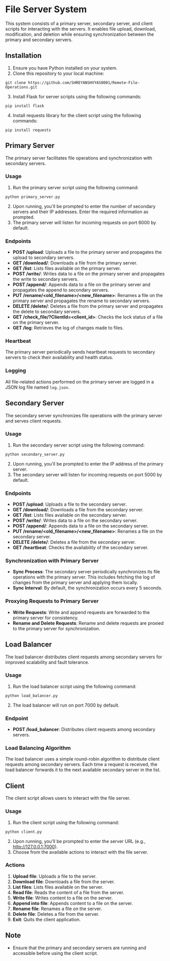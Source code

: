 # File Server System

This system consists of a primary server, secondary server, and client scripts for interacting with the servers. It enables file upload, download, modification, and deletion while ensuring synchronization between the primary and secondary servers.

## Installation

1. Ensure you have Python installed on your system.
2. Clone this repository to your local machine:
```
git clone https://github.com/SHREYANSHVYAS0001/Remote-File-Operations.git
```
3. Install Flask for server scripts using the following commands:
```
pip install flask
```
4. Install requests library for the client script using the following commands:
```
pip install requests
```

## Primary Server

The primary server facilitates file operations and synchronization with secondary servers.

### Usage

1. Run the primary server script using the following command:
```
python primary_server.py
```
2. Upon running, you'll be prompted to enter the number of secondary servers and their IP addresses. Enter the required information as prompted.
3. The primary server will listen for incoming requests on port 6000 by default.

### Endpoints

- **POST /upload**: Uploads a file to the primary server and propagates the upload to secondary servers.
- **GET /download/<filename>**: Downloads a file from the primary server.
- **GET /list**: Lists files available on the primary server.
- **POST /write/<filename>**: Writes data to a file on the primary server and propagates the write to secondary servers.
- **POST /append/<filename>**: Appends data to a file on the primary server and propagates the append to secondary servers.
- **PUT /rename/<old_filename>/<new_filename>**: Renames a file on the primary server and propagates the rename to secondary servers.
- **DELETE /delete/<filename>**: Deletes a file from the primary server and propagates the delete to secondary servers.
- **GET /check_file/<filename>?ClientId=<client_id>**: Checks the lock status of a file on the primary server.
- **GET /log**: Retrieves the log of changes made to files.

### Heartbeat

The primary server periodically sends heartbeat requests to secondary servers to check their availability and health status.

### Logging

All file-related actions performed on the primary server are logged in a JSON log file named `log.json`.

## Secondary Server

The secondary server synchronizes file operations with the primary server and serves client requests.

### Usage

1. Run the secondary server script using the following command:
```
python secondary_server.py
```
2. Upon running, you'll be prompted to enter the IP address of the primary server.
3. The secondary server will listen for incoming requests on port 5000 by default.

### Endpoints

- **POST /upload**: Uploads a file to the secondary server.
- **GET /download/<filename>**: Downloads a file from the secondary server.
- **GET /list**: Lists files available on the secondary server.
- **POST /write/<filename>**: Writes data to a file on the secondary server.
- **POST /append/<filename>**: Appends data to a file on the secondary server.
- **PUT /rename/<old_filename>/<new_filename>**: Renames a file on the secondary server.
- **DELETE /delete/<filename>**: Deletes a file from the secondary server.
- **GET /heartbeat**: Checks the availability of the secondary server.

### Synchronization with Primary Server

- **Sync Process**: The secondary server periodically synchronizes its file operations with the primary server. This includes fetching the log of changes from the primary server and applying them locally.
- **Sync Interval**: By default, the synchronization occurs every 5 seconds.

### Proxying Requests to Primary Server

- **Write Requests**: Write and append requests are forwarded to the primary server for consistency.
- **Rename and Delete Requests**: Rename and delete requests are proxied to the primary server for synchronization.

## Load Balancer

The load balancer distributes client requests among secondary servers for improved scalability and fault tolerance.

### Usage

1. Run the load balancer script using the following command:
```
python load_balancer.py
```
2. The load balancer will run on port 7000 by default.

### Endpoint

- **POST /load_balancer**: Distributes client requests among secondary servers.

### Load Balancing Algorithm

The load balancer uses a simple round-robin algorithm to distribute client requests among secondary servers. Each time a request is received, the load balancer forwards it to the next available secondary server in the list.

## Client

The client script allows users to interact with the file server.

### Usage

1. Run the client script using the following command:
```
python client.py
```
2. Upon running, you'll be prompted to enter the server URL (e.g., http://127.0.0.1:7000).
3. Choose from the available actions to interact with the file server.

### Actions

1. **Upload file**: Uploads a file to the server.
2. **Download file**: Downloads a file from the server.
3. **List files**: Lists files available on the server.
4. **Read file**: Reads the content of a file from the server.
5. **Write file**: Writes content to a file on the server.
6. **Append into file**: Appends content to a file on the server.
7. **Rename file**: Renames a file on the server.
8. **Delete file**: Deletes a file from the server.
9. **Exit**: Quits the client application.

## Note

- Ensure that the primary and secondary servers are running and accessible before using the client script.
